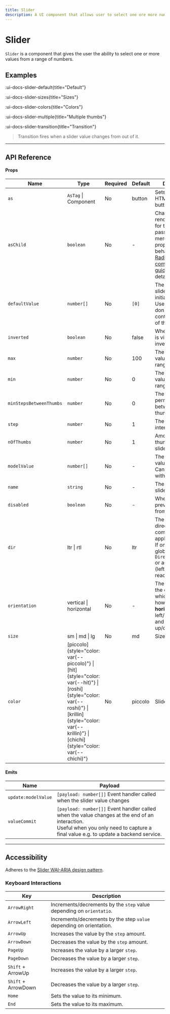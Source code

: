 ```yaml
---
title: Slider
description: A UI component that allows user to select one ore more numbers from a given range.
---
```


# Slider

`Slider` is a component that gives the user the ability to select one or more values from a range of numbers.

## Examples

:ui-docs-slider-default{title="Default"}

:ui-docs-slider-sizes{title="Sizes"}

:ui-docs-slider-colors{title="Colors"}

:ui-docs-slider-multiple{title="Multiple thumbs"}

:ui-docs-slider-transition{title="Transition"}

> Transition fires when a slider value changes from out of it.

___

## API Reference

#### Props

| Name | Type | Required | Default | Description |
|------|------|----------|---------|-------------|
| `as` | `AsTag` \| Component | No | button | Sets the root HTML element. button is default |
| `asChild` | `boolean` | No | - | Changes the root rendered element for the one passed as a child, merging their props and behavior. Read [Radix-Vue composition guide](https://www.radix-vue.com/guides/composition) for more details |
| `defaultValue` | `number[]` | No | `[0]` | The value of the slider when initially rendered. Use when you don't need to control the state of the slider. |
| `inverted` | `boolean` | No | false | Whether the slider is visually inverted. |
| `max` | `number` | No | 100 | The maximum value of the range. |
| `min` | `number` | No | 0 | The minumum value of the range. |
| `minStepsBetweenThumbs` | `number` | No | 0 | The minimum permited steps between multiple thumbs. |
| `step` | `number` | No | 1 | The stepping interval. |
| `nOfThumbs` | `number` | No | 1 | Amount of thumbs on a slider. |
| `modelValue` | `number[]` | No | - | The controlled value of the slider. Can be bound with `v-model`. |
| `name` | `string` | No | - | The name of the slider. |
| `disabled` | `boolean` | No | - | When `true`, prevents user from interaction |
| `dir` | ltr \| rtl | No | ltr | The reading direction of the combobox when applicable.<br>If omitted, inherits globally from `DirectionProvider` or assumes LTR (left-to-right) reading mode |
| `orientation` | vertical \| horizontal | No | - | The orientation of the component, which determines how focus moves: **horizontal** for left/right arrows and **vertical** for up/down arrows |
| `size` | sm \| md \| lg | No | md | Size of a slider |
| `color` | [piccolo]{style="color: var(--piccolo)"} \| [hit]{style="color: var(--hit)"} \| [roshi]{style="color: var(--roshi)"} \| [krillin]{style="color: var(--krillin)"} \| [chichi]{style="color: var(--chichi)"} | No | piccolo | Slider color |

#### Emits

| Name | Payload |
|------|---------|
| `update:modelValue` | `[payload: number[]]` Event handler called when the slider value changes |
| `valueCommit` | `[payload: number[]]` Event handler called when the value changes at the end of an interaction.<br>Useful when you only need to capture a final value e.g. to update a backend service. |

___

## Accessibility

Adheres to the [Slider WAI-ARIA design pattern](https://www.w3.org/WAI/ARIA/apg/patterns/slidertwothumb).

### Keyboard Interactions

| Key | Description |
|-----|-------------|
| `ArrowRight` | Increments/decrements by the `step` value depending on `orientatio`. |
| `ArrowLeft` | Increments/decrements by the step `value` depending on orientation. |
| `ArrowUp` | Increases the value by the `step` amount. |
| `ArrowDown` | Decreases the value by the `step` amount. |
| `PageUp` | Increases the value by a larger `step`. |
| `PageDown` | Decreases the value by a larger `step`. |
| `Shift` + ArrowUp | Increases the value by a larger `step`. |
| `Shift` + ArrowDown | Decreases the value by a larger `step`. |
| `Home` | Sets the value to its minimum. |
| `End` | Sets the value to its maximum. |
